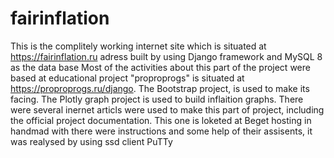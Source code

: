 # fairinflation
This is the complitely working internet site which is situated at https://fairinflation.ru adress built by using Django framework and MySQL 8 as the data base 
Most of the activities about this part of the project were based at educational project "proproprogs" is situated at https://proproprogs.ru/django.
The Bootstrap project, is used to  make its facing. The Plotly graph project is used to build inflaition graphs. 
There were several inernet articls were used to make this part of project, including the official project documentation.
This one is loketed at Beget hosting in handmad with there were instructions and some help of their assisents, it was realysed by using ssd client PuTTy

